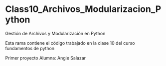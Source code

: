 # Class10_Archivos_Modularizacion_Python
 Gestión de Archivos y Modularización en Python

 Esta rama contiene el cödigo trabajado en la clase 10  del curso fundamentos de python

 Primer proyecto
 Alumna: Angie Salazar
